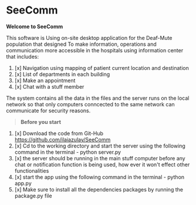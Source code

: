# SeeComm

**Welcome to SeeComm**

This software is Using on-site desktop application for the Deaf-Mute population that designed To make information,
operations and communication more accessible in the hospitals using information center that includes:
1. [x] Navigation using mapping of patient current location and destination
2. [x] List of departments in each building
3. [x] Make an appointment
4. [x] Chat with a stuff member

The system contains all the data in the files and the server runs on the local network so that only computers conncected to the same network can communicate for security reasons.

 > **Before you start**
1. [x] Download the code from Git-Hub https://github.com/ilaiazulay/SeeComm
2. [x] Cd to the working directory and start the server using the following command in the terminal - python server.py
3. [x] the server should be running in the main stuff computer before any chat or notification function is being used,
       how ever it won't effect other functionalities
5. [x] start the app using the following command in the terminal - python app.py
6. [x] Make sure to install all the dependencies packages by running the package.py file
